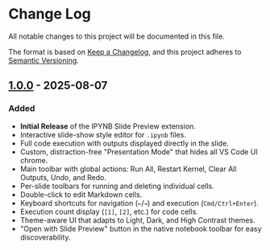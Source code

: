 # Change Log

All notable changes to this project will be documented in this file.

The format is based on [Keep a Changelog](https://keepachangelog.com/en/1.0.0/),
and this project adheres to [Semantic Versioning](https://semver.org/spec/v2.0.0.html).

## [1.0.0] - 2025-08-07

### Added

- **Initial Release** of the IPYNB Slide Preview extension.
- Interactive slide-show style editor for `.ipynb` files.
- Full code execution with outputs displayed directly in the slide.
- Custom, distraction-free "Presentation Mode" that hides all VS Code UI chrome.
- Main toolbar with global actions: Run All, Restart Kernel, Clear All Outputs, Undo, and Redo.
- Per-slide toolbars for running and deleting individual cells.
- Double-click to edit Markdown cells.
- Keyboard shortcuts for navigation (`←`/`→`) and execution (`Cmd/Ctrl+Enter`).
- Execution count display (`[1]`, `[2]`, etc.) for code cells.
- Theme-aware UI that adapts to Light, Dark, and High Contrast themes.
- "Open with Slide Preview" button in the native notebook toolbar for easy discoverability.

[1.0.0]: https://github.com/GeorgiaDimaki/ipynb-slide-preview/releases/tag/1.0.0